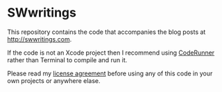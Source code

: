 SWwritings
==========

This repository contains the code that accompanies the blog posts at http://swwritings.com.

If the code is not an Xcode project then I recommend using [CodeRunner](http://krillapps.com/coderunner/) rather than Terminal to compile and run it.

Please read my [license agreement](http://swwritings.com/licenseagreement) before using any of this code in your own projects or anywhere elase.
